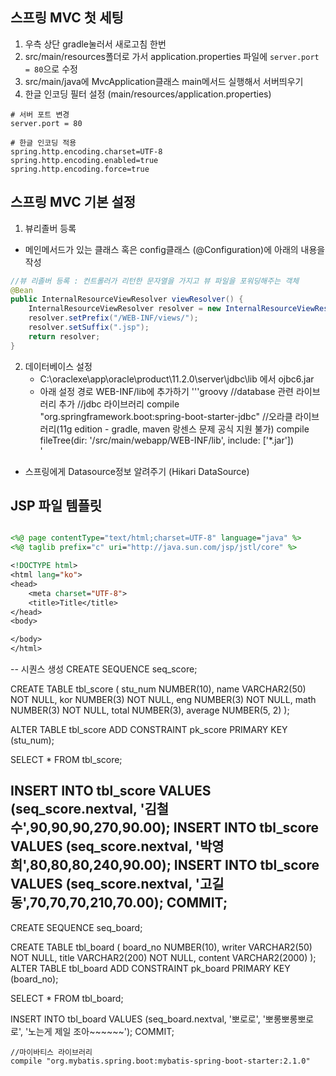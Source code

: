 

## 스프링 MVC 첫 세팅
1. 우측 상단 gradle눌러서 새로고침 한번
2. src/main/resources폴더로 가서 application.properties 파일에
   `server.port = 80`으로 수정
3. src/main/java에 MvcApplication클래스 main메서드 실행해서 서버띄우기
4. 한글 인코딩 필터 설정 (main/resources/application.properties)
```
# 서버 포트 변경
server.port = 80

# 한글 인코딩 적용
spring.http.encoding.charset=UTF-8
spring.http.encoding.enabled=true
spring.http.encoding.force=true
```

## 스프링 MVC 기본 설정
1. 뷰리졸버 등록
- 메인메서드가 있는 클래스 혹은 config클래스 (@Configuration)에 아래의 내용을 작성
```java
//뷰 리졸버 등록 : 컨트롤러가 리턴한 문자열을 가지고 뷰 파일을 포워딩해주는 객체
@Bean
public InternalResourceViewResolver viewResolver() {
    InternalResourceViewResolver resolver = new InternalResourceViewResolver();
    resolver.setPrefix("/WEB-INF/views/");
    resolver.setSuffix(".jsp");
    return resolver;
}
```

2. 데이터베이스 설정
   - C:\oraclexe\app\oracle\product\11.2.0\server\jdbc\lib 에서 ojbc6.jar
   - 아래 설정 경로 WEB-INF/lib에 추가하기
   '''groovy
   //database 관련 라이브러리 추가
   //jdbc 라이브러리
   compile "org.springframework.boot:spring-boot-starter-jdbc"
   //오라클 라이브러리(11g edition - gradle, maven 랑센스 문제 공식 지원 불가)
   compile fileTree(dir: '/src/main/webapp/WEB-INF/lib', include: ['*.jar'])   
'
     
- 스프링에게 Datasource정보 알려주기 (Hikari DataSource)
## JSP 파일 템플릿
```jsp

<%@ page contentType="text/html;charset=UTF-8" language="java" %>
<%@ taglib prefix="c" uri="http://java.sun.com/jsp/jstl/core" %>

<!DOCTYPE html>
<html lang="ko">
<head>
    <meta charset="UTF-8">
    <title>Title</title>
</head>
<body>

</body>
</html>
```

-- 시퀀스 생성
CREATE SEQUENCE seq_score;

CREATE TABLE tbl_score (
stu_num NUMBER(10),
name VARCHAR2(50) NOT NULL,
kor NUMBER(3) NOT NULL,
eng NUMBER(3) NOT NULL,
math NUMBER(3) NOT NULL,
total NUMBER(3),
average NUMBER(5, 2)
);

ALTER TABLE tbl_score ADD CONSTRAINT pk_score PRIMARY KEY (stu_num);

SELECT * FROM tbl_score;

INSERT INTO tbl_score VALUES (seq_score.nextval, '김철수',90,90,90,270,90.00);
INSERT INTO tbl_score VALUES (seq_score.nextval, '박영희',80,80,80,240,90.00);
INSERT INTO tbl_score VALUES (seq_score.nextval, '고길동',70,70,70,210,70.00);
COMMIT;
---------------------------------------------------------------------------------
CREATE SEQUENCE seq_board;

CREATE TABLE tbl_board (
board_no NUMBER(10),
writer VARCHAR2(50) NOT NULL,
title VARCHAR2(200) NOT NULL,
content VARCHAR2(2000)
);
ALTER TABLE tbl_board ADD CONSTRAINT pk_board PRIMARY KEY (board_no);

SELECT * FROM tbl_board;

INSERT INTO tbl_board VALUES (seq_board.nextval, '뽀로로', '뽀롱뽀롱뽀로로', '노는게 제일 조아~~~~~~');
COMMIT;

	//마이바티스 라이브러리
	compile "org.mybatis.spring.boot:mybatis-spring-boot-starter:2.1.0"